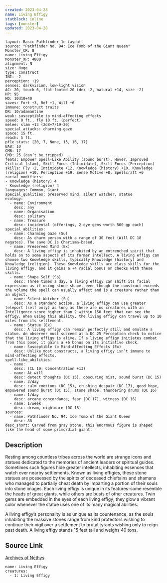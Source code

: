 ```yaml
---
created: 2023-04-28
name: Living Effigy
statblock: inline
tags: [monster]
updated: 2023-04-28
---
```

```statblock
layout: Basic Pathfinder 1e Layout
source: "Pathfinder No. 94: Ice Tomb of the Giant Queen"
Monster_CR: 8
name: Living Effigy
Monster_XP: 4800
alignment: N
size: Huge
type: construct
INI: -2
perception: +19
senses: darkvision, low-light vision
AC: 20, touch 6, flat-footed 20 (dex -2, natural +14, size -2)
HP: 95
HD: 10d10+40
saves: Fort +3, Ref +1, Will +6
immune: construct traits
DR: 10/adamantine
weak: susceptible to mind-affecting effects
speed: 0 ft., fly 10 ft. (perfect)
melee: slam +13 (2d8+7/19-20)
special_attacks: charming gaze
space: 15 ft.
reach: 5 ft.
pf1e_stats: [20, 7, None, 13, 16, 17]
BAB: 10
CMB: 17
CMD: 25 (can’t be tripped)
feats: Empower Spell-Like Ability (sound burst), Hover, Improved Critical (slam), Skill Focus (Intimidate), Skill Focus (Perception)
skills: Fly +2, Intimidate +12, Knowledge (history) +10, Knowledge (religion) +10, Perception +19, Sense Motive +8, Spellcraft +6
racial_modifiers:
- Knowledge (history) 4
- Knowledge (religion) 4
languages: Common, Giant
special_qualities: preserved mind, silent watcher, statue
ecology:
  - name: Environment
    desc: any
  - name: Organisation
    desc: solitary
  - name: Treasure
    desc: incidental (offerings, 2 eye gems worth 500 gp each)
special_abilities:
  - name: Charming Gaze (Su)
    desc: As charm person with a range of 30 feet (Will DC 18 negates). The save DC is Charisma-based.
  - name: Preserved Mind (Ex)
    desc: A living effigy is inhabited by an entrenched spirit that holds on to some aspects of its former intellect. A living effigy can choose two Knowledge skills, typically Knowledge (history) and Knowledge (religion). These Knowledge skills are class skills for the living effigy, and it gains a +4 racial bonus on checks with these skills.
  - name: Shape Self (Sp)
    desc: Three times a day, a living effigy can shift its facial expression as if using stone shape, even though the construct exceeds the volume the spell can usually affect and is a creature rather than an object.
  - name: Silent Watcher (Su)
    desc: As a standard action, a living effigy can use greater teleport (self only) as long as there are no creatures with an Intelligence score higher than 2 within 150 feet that can see the effigy. When using this ability, the living effigy can travel up to 10 miles from its settlement.
  - name: Statue (Ex)
    desc: A living effigy can remain perfectly still and emulate a statue. An observer must succeed at a DC 25 Perception check to notice that the living effigy is alive. If a living effigy initiates combat from this pose, it gains a +6 bonus on its initiative check.
  - name: Susceptible to Mind-Affecting Effects (Ex)
    desc: Unlike most constructs, a living effigy isn’t immune to mind-affecting effects.
spell-like_abilities:
  - name:
    desc: (CL 10; Concentration +13)
  - name: At will
    desc: detect thoughts (DC 15), obscuring mist, sound burst (DC 15)
  - name: 3/day
    desc: calm emotions (DC 15), crushing despair (DC 17), good hope, empowered sound burst (DC 15), stone shape, thundering drums (DC 16)
  - name: 1/day
    desc: arcane concordance, fear (DC 17), witness (DC 16)
  - name: 1/week
    desc: dream, nightmare (DC 18)
sources:
  - name: Pathfinder No. 94: Ice Tomb of the Giant Queen
    desc: 88
desc_short: Carved from gray stone, this enormous figure is shaped like the head of some primordial giant.
```
## Description
Resting among countless tribes across the world are strange icons and statues dedicated to the memories of ancient leaders or spiritual guides. Sometimes such figures hide greater intellects, inhabiting essences that watch over nearby settlements. Known as living effigies, these stone statues are possessed by the spirits of deceased chieftains and shamans who managed to partially cheat death by imparting a portion of their souls into stone images. Each living effigy is unique in its features-some resemble the heads of great giants, while others are busts of other creatures. Twin gems are embedded in the eyes of each living effigy; they glow a vibrant color whenever the statue uses one of its many magical abilities.

A living effigy’s personality is as unique as its countenance, as the souls inhabiting the massive stones range from kind protectors wishing to continue their vigil over a settlement to brutal tyrants wishing only to reign past death. A living effigy stands 15 feet tall and weighs 40 tons.
## Source Link
[Archives of Nethys](https://aonprd.com/MonsterDisplay.aspx?ItemName=Living%20Effigy)
```encounter-table
name: Living Effigy
creatures:
  - 1: Living Effigy
```
